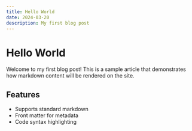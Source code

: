 ```yaml
---
title: Hello World
date: 2024-03-20
description: My first blog post
---
```


# Hello World

Welcome to my first blog post! This is a sample article that demonstrates how markdown content will be rendered on the site.

## Features

- Supports standard markdown
- Front matter for metadata
- Code syntax highlighting 
